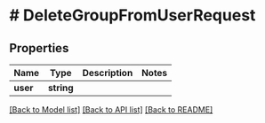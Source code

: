 # # DeleteGroupFromUserRequest

## Properties

Name | Type | Description | Notes
------------ | ------------- | ------------- | -------------
**user** | **string** |  |

[[Back to Model list]](../../README.md#models) [[Back to API list]](../../README.md#endpoints) [[Back to README]](../../README.md)

